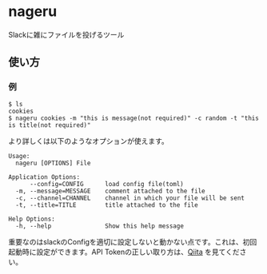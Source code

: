 # nageru

Slackに雑にファイルを投げるツール

## 使い方

### 例

```
$ ls
cookies
$ nageru cookies -m "this is message(not required)" -c random -t "this is title(not required)"
```

より詳しくは以下のようなオプションが使えます。

```
Usage:
  nageru [OPTIONS] File

Application Options:
      --config=CONFIG      load config file(toml)
  -m, --message=MESSAGE    comment attached to the file
  -c, --channel=CHANNEL    channel in which your file will be sent
  -t, --title=TITLE        title attached to the file

Help Options:
  -h, --help               Show this help message
```


重要なのはslackのConfigを適切に設定しないと動かない点です。これは、初回起動時に設定ができます。API Tokenの正しい取り方は、[Qiita](https://qiita.com/ykhirao/items/3b19ee6a1458cfb4ba21) を見てください。



